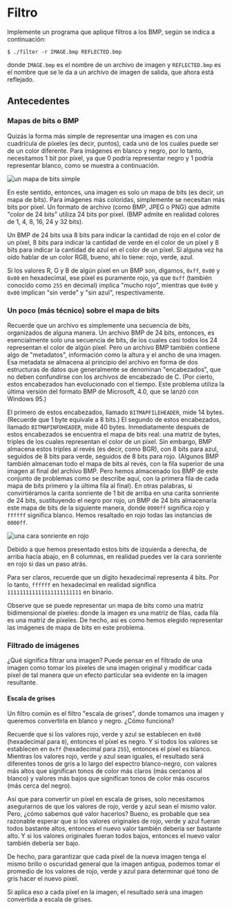 Filtro
======

Implemente un programa que aplique filtros a los BMP, según se indica a continuación:

    $ ./filter -r IMAGE.bmp REFLECTED.bmp

donde `IMAGE.bmp` es el nombre de un archivo de imagen y `REFLECTED.bmp` es el nombre que se le da a un archivo de imagen de salida, que ahora está reflejado.

Antecedentes
------------

### Mapas de bits o BMP

Quizás la forma más simple de representar una imagen es con una cuadrícula de píxeles (es decir, puntos), cada uno de los cuales puede ser de un color diferente. Para imágenes en blanco y negro, por lo tanto, necesitamos 1 bit por píxel, ya que 0 podría representar negro y 1 podría representar blanco, como se muestra a continuación.

![un mapa de bits simple](https://cs50.harvard.edu/x/2023/psets/4/filter/less/bitmap.png)

En este sentido, entonces, una imagen es solo un mapa de bits (es decir, un mapa de bits). Para imágenes más coloridas, simplemente se necesitan más bits por píxel. Un formato de archivo (como BMP, JPEG o PNG) que admite "color de 24 bits" utiliza 24 bits por píxel. (BMP admite en realidad colores de 1, 4, 8, 16, 24 y 32 bits).

Un BMP de 24 bits usa 8 bits para indicar la cantidad de rojo en el color de un píxel, 8 bits para indicar la cantidad de verde en el color de un píxel y 8 bits para indicar la cantidad de azul en el color de un píxel. Si alguna vez ha oído hablar de un color RGB, bueno, ahí lo tiene: rojo, verde, azul.

Si los valores R, G y B de algún píxel en un BMP son, digamos, `0xff`, `0x00` y `0x00` en hexadecimal, ese píxel es puramente rojo, ya que `0xff` (también conocido como `255` en decimal) implica "mucho rojo", mientras que `0x00` y `0x00` implican "sin verde" y "sin azul", respectivamente.

### Un poco (más técnico) sobre el mapa de bits

Recuerde que un archivo es simplemente una secuencia de bits, organizados de alguna manera. Un archivo BMP de 24 bits, entonces, es esencialmente solo una secuencia de bits, de los cuales casi todos los 24 representan el color de algún píxel. Pero un archivo BMP también contiene algo de "metadatos", información como la altura y el ancho de una imagen. Esa metadata se almacena al principio del archivo en forma de dos estructuras de datos que generalmente se denominan "encabezados", que no deben confundirse con los archivos de encabezado de C. (Por cierto, estos encabezados han evolucionado con el tiempo. Este problema utiliza la última versión del formato BMP de Microsoft, 4.0, que se lanzó con Windows 95.)

El primero de estos encabezados, llamado `BITMAPFILEHEADER`, mide 14 bytes. (Recuerde que 1 byte equivale a 8 bits.) El segundo de estos encabezados, llamado `BITMAPINFOHEADER`, mide 40 bytes. Inmediatamente después de estos encabezados se encuentra el mapa de bits real: una matriz de bytes, triples de los cuales representan el color de un píxel. Sin embargo, BMP almacena estos triples al revés (es decir, como BGR), con 8 bits para azul, seguidos de 8 bits para verde, seguidos de 8 bits para rojo. (Algunos BMP también almacenan todo el mapa de bits al revés, con la fila superior de una imagen al final del archivo BMP. Pero hemos almacenado los BMP de este conjunto de problemas como se describe aquí, con la primera fila de cada mapa de bits primero y la última fila al final). En otras palabras, si convirtiéramos la carita sonriente de 1 bit de arriba en una carita sonriente de 24 bits, sustituyendo el negro por rojo, un BMP de 24 bits almacenaría este mapa de bits de la siguiente manera, donde `0000ff` significa rojo y `ffffff` significa blanco. Hemos resaltado en rojo todas las instancias de `0000ff`.

![una cara sonriente en rojo](https://cs50.harvard.edu/x/2023/psets/4/filter/less/red_smile.png)

Debido a que hemos presentado estos bits de izquierda a derecha, de arriba hacia abajo, en 8 columnas, en realidad puedes ver la cara sonriente en rojo si das un paso atrás.

Para ser claros, recuerde que un dígito hexadecimal representa 4 bits. Por lo tanto, `ffffff` en hexadecimal en realidad significa `111111111111111111111111` en binario.

Observe que se puede representar un mapa de bits como una matriz bidimensional de píxeles: donde la imagen es una matriz de filas, cada fila es una matriz de píxeles. De hecho, así es como hemos elegido representar las imágenes de mapa de bits en este problema.

### Filtrado de imágenes

¿Qué significa filtrar una imagen? Puede pensar en el filtrado de una imagen como tomar los píxeles de una imagen original y modificar cada píxel de tal manera que un efecto particular sea evidente en la imagen resultante.

#### Escala de grises

Un filtro común es el filtro "escala de grises", donde tomamos una imagen y queremos convertirla en blanco y negro. ¿Cómo funciona?

Recuerde que si los valores rojo, verde y azul se establecen en `0x00` (hexadecimal para `0`), entonces el píxel es negro. Y si todos los valores se establecen en `0xff` (hexadecimal para `255`), entonces el píxel es blanco. Mientras los valores rojo, verde y azul sean iguales, el resultado será diferentes tonos de gris a lo largo del espectro blanco-negro, con valores más altos que significan tonos de color más claros (más cercanos al blanco) y valores más bajos que significan tonos de color más oscuros (más cerca del negro).

Así que para convertir un píxel en escala de grises, solo necesitamos asegurarnos de que los valores de rojo, verde y azul sean el mismo valor. Pero, ¿cómo sabemos qué valor hacerlos? Bueno, es probable que sea razonable esperar que si los valores originales de rojo, verde y azul fueran todos bastante altos, entonces el nuevo valor también debería ser bastante alto. Y si los valores originales fueran todos bajos, entonces el nuevo valor también debería ser bajo.

De hecho, para garantizar que cada píxel de la nueva imagen tenga el mismo brillo o oscuridad general que la imagen antigua, podemos tomar el promedio de los valores de rojo, verde y azul para determinar qué tono de gris hacer el nuevo píxel.

Si aplica eso a cada píxel en la imagen, el resultado será una imagen convertida a escala de grises.